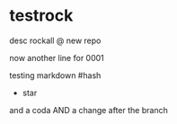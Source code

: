 # testrock
desc rockall @ new repo

now another line for 0001

testing markdown
#hash
* star

and a coda AND a change after the branch
